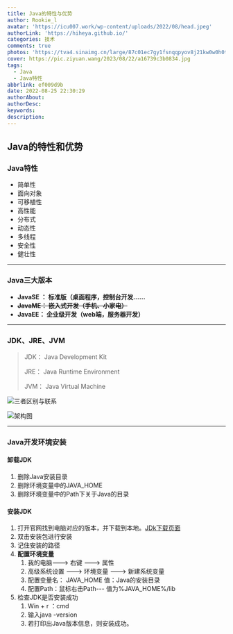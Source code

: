 ```yaml
---
title: Java的特性与优势
author: Rookie_l
avatar: 'https://icu007.work/wp-content/uploads/2022/08/head.jpeg'
authorLink: 'https://hiheya.github.io/'
categories: 技术
comments: true
photos: 'https://tva4.sinaimg.cn/large/87c01ec7gy1fsnqqpyov8j21kw0w0h0t.jpg'
cover: https://pic.ziyuan.wang/2023/08/22/a16739c3b0834.jpg
tags:
  - Java
  - Java特性
abbrlink: ef009d9b
date: 2022-08-25 22:30:29
authorAbout:
authorDesc:
keywords:
description:
---
```


## Java的特性和优势

### Java特性

- 简单性
- 面向对象
- 可移植性
- 高性能
- 分布式
- 动态性
- 多线程
- 安全性
- 健壮性

---

### Java三大版本

- **JavaSE ： 标准版（桌面程序，控制台开发……**
- ~~**JavaME： 嵌入式开发（手机、小家电）**~~
- **JavaEE： 企业级开发（web端，服务器开发）**

---

### JDK、JRE、JVM

> JDK： Java Development Kit
>
> JRE： Java Runtime Environment
>
> JVM： Java Virtual Machine

![三者区别与联系](https://img30.360buyimg.com/pop/jfs/t1/212587/24/15283/47108/623735e3E54606284/e9980567ac36697e.png)



![架构图](https://img30.360buyimg.com/pop/jfs/t1/212860/32/15267/43018/6237360eEb30a738c/d04f6b8f15c13028.png)

---

### Java开发环境安装

#### 卸载JDK

1. 删除Java安装目录
2. 删除环境变量中的JAVA_HOME
3. 删除环境变量中的Path下关于Java的目录

#### 安装JDK

1. 打开官网找到电脑对应的版本，并下载到本地。[JDk下载页面](https://www.oracle.com/java/technologies/javase/javase8-archive-downloads.html)
2. 双击安装包进行安装
3. 记住安装的路径
4. **配置环境变量**
   1. 我的电脑---> 右键 ---> 属性
   2. 高级系统设置 ---> 环境变量 ---> 新建系统变量
   3. 配置变量名： JAVA_HOME  值：Java的安装目录
   4. 配置Path：鼠标右击Path--- 值为%JAVA_HOME%/lib
5. 检查JDK是否安装成功
   1. Win + r ：cmd
   2. 输入java -version
   3. 若打印出Java版本信息，则安装成功。
